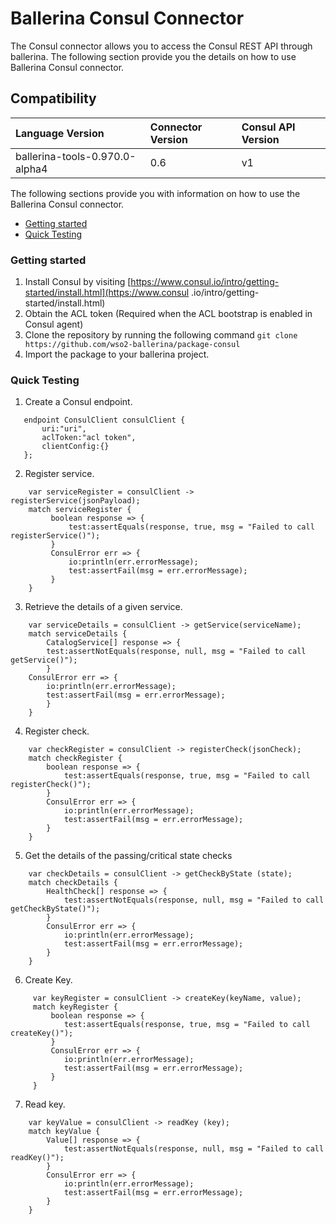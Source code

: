 # Ballerina Consul Connector

The Consul connector allows you to access the Consul REST API through ballerina. 
The following section provide you the details on how to use Ballerina Consul connector.

## Compatibility
| Language Version                  | Connector Version   | Consul API Version|
| :-------------------------------- |:--------------------|:-----------------|
| ballerina-tools-0.970.0-alpha4    | 0.6                 | v1               |

The following sections provide you with information on how to use the Ballerina Consul connector.

- [Getting started](#getting-started)
- [Quick Testing](#quick-testing)

### Getting started
1. Install Consul by visiting [https://www.consul.io/intro/getting-started/install.html](https://www.consul
   .io/intro/getting-started/install.html)
2. Obtain the ACL token (Required when the ACL bootstrap is enabled in Consul agent)
3. Clone the repository by running the following command
    `git clone https://github.com/wso2-ballerina/package-consul`
4. Import the package to your ballerina project.

### Quick Testing
1. Create a Consul endpoint.

```ballerina
   endpoint ConsulClient consulClient {
       uri:"uri",
       aclToken:"acl token",
       clientConfig:{}
   };
```

2. Register service.

```ballerina
    var serviceRegister = consulClient -> registerService(jsonPayload);
    match serviceRegister {
         boolean response => {
             test:assertEquals(response, true, msg = "Failed to call registerService()");
         }
         ConsulError err => {
             io:println(err.errorMessage);
             test:assertFail(msg = err.errorMessage);
         }
    }
```
     
3. Retrieve the details of a given service.

```ballerina
    var serviceDetails = consulClient -> getService(serviceName);
    match serviceDetails {
        CatalogService[] response => {
        test:assertNotEquals(response, null, msg = "Failed to call getService()");
        }
    ConsulError err => {
        io:println(err.errorMessage);
        test:assertFail(msg = err.errorMessage);
        }
    }
```

4. Register check.

```ballerina
    var checkRegister = consulClient -> registerCheck(jsonCheck);
    match checkRegister {
        boolean response => {
            test:assertEquals(response, true, msg = "Failed to call registerCheck()");
        }
        ConsulError err => {
            io:println(err.errorMessage);
            test:assertFail(msg = err.errorMessage);
        }
    }
```

5. Get the details of the  passing/critical state checks

```ballerina
    var checkDetails = consulClient -> getCheckByState (state);
    match checkDetails {
        HealthCheck[] response => {
            test:assertNotEquals(response, null, msg = "Failed to call getCheckByState()");
        }
        ConsulError err => {
            io:println(err.errorMessage);
            test:assertFail(msg = err.errorMessage);
        }
    }
```

6. Create Key.

```ballerina
     var keyRegister = consulClient -> createKey(keyName, value);
     match keyRegister {
         boolean response => {
            test:assertEquals(response, true, msg = "Failed to call createKey()");
         }
         ConsulError err => {
            io:println(err.errorMessage);
            test:assertFail(msg = err.errorMessage);
         }
     }
``` 

7.  Read key.

```ballerina
    var keyValue = consulClient -> readKey (key);
    match keyValue {
        Value[] response => {
            test:assertNotEquals(response, null, msg = "Failed to call readKey()");
        }
        ConsulError err => {
            io:println(err.errorMessage);
            test:assertFail(msg = err.errorMessage);
        }
    }
```
